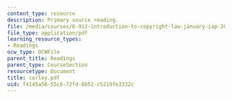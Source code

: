 ```yaml
---
content_type: resource
description: Primary source reading.
file: /media/courses/6-912-introduction-to-copyright-law-january-iap-2006/f4145a5655c672fd8b51c5219fe3332c_corley.pdf
file_type: application/pdf
learning_resource_types:
- Readings
ocw_type: OCWFile
parent_title: Readings
parent_type: CourseSection
resourcetype: Document
title: corley.pdf
uid: f4145a56-55c6-72fd-8b51-c5219fe3332c
---
```

